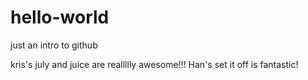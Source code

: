 # hello-world
just an intro to github

kris's july and juice are reallllly awesome!!!
Han's set it off is fantastic!
